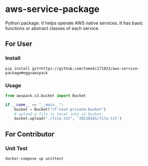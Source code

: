 # aws-service-package

Python package. It helps operate AWS native services. It has basic functions or abstract classes of each service.

## For User

### Install

```
pip install git+https://github.com/tomoki171923/aws-service-package#egg=awspack
```

### Usage

```python
from awspack.s3.bucket import Bucket

if __name__ == "__main__":
    bucket = Bucket("tf-test-private-bucket")
    # upload a file in local into s3 bucket.
    bucket.upload("./file.txt", '20210101/file.tct')
```

## For Contributor

### Unit Test

```
docker-compose up unittest
```
